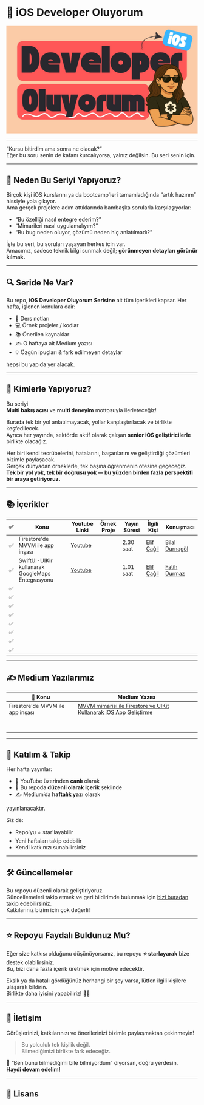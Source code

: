 # 🍏 iOS Developer Oluyorum

![iOS Developer Oluyorum Banner](assets/ios-developer-oluyorum-banner.jpeg)

---

“Kursu bitirdim ama sonra ne olacak?”  
Eğer bu soru senin de kafanı kurcalıyorsa, yalnız değilsin. Bu seri senin için.

---

## 🎯 Neden Bu Seriyi Yapıyoruz?

Birçok kişi iOS kurslarını ya da bootcamp'leri tamamladığında “artık hazırım” hissiyle yola çıkıyor.  
Ama gerçek projelere adım attıklarında bambaşka sorularla karşılaşıyorlar:

- “Bu özelliği nasıl entegre ederim?”
- “Mimarileri nasıl uygulamalıyım?”
- “Bu bug neden oluyor, çözümü neden hiç anlatılmadı?”

İşte bu seri, bu soruları yaşayan herkes için var.  
Amacımız, sadece teknik bilgi sunmak değil; **görünmeyen detayları görünür kılmak.**

---

## 🔍 Seride Ne Var?

Bu repo, **iOS Developer Oluyorum Serisine** ait tüm içerikleri kapsar. Her hafta, işlenen konulara dair:

- 📝 Ders notları  
- 💻 Örnek projeler / kodlar  
- 📚 Önerilen kaynaklar  
- ✍️ O haftaya ait Medium yazısı  
- 💡 Özgün ipuçları & fark edilmeyen detaylar  

hepsi bu yapıda yer alacak.

---

## 🤝 Kimlerle Yapıyoruz?

Bu seriyi  
**Multi bakış açısı** ve **multi deneyim** mottosuyla ilerleteceğiz!  

Burada tek bir yol anlatılmayacak, yollar karşılaştırılacak ve birlikte keşfedilecek.  
Ayrıca her yayında, sektörde aktif olarak çalışan **senior iOS geliştiricilerle** birlikte olacağız.  

Her biri kendi tecrübelerini, hatalarını, başarılarını ve geliştirdiği çözümleri bizimle paylaşacak.  
Gerçek dünyadan örneklerle, tek başına öğrenmenin ötesine geçeceğiz.  
**Tek bir yol yok, tek bir doğrusu yok — bu yüzden birden fazla perspektifi bir araya getiriyoruz.**

---

## 📚 İçerikler

| ✅ | Konu                              |   Youtube Linki          | Örnek Proje  | Yayın Süresi     | İlgili Kişi                                  | Konuşmacı                                               |
|----|-----------------------------------|--------------------------|--------------|------------------|--------------------------------------------- |---------------------------------------------------------|
| ✅ | Firestore'de MVVM ile app inşası  | [Youtube](https://www.youtube.com/live/arXRcG6Civ8?si=Qi3aPqS-JJXl6Icl)||2.30 saat|[Elif Çağıl](https://github.com/elifcagil)| [Bilal Durnagöl](https://github.com/bilaldurnagol)|
| ✅ |SwiftUI-UIKir kullanarak GoogleMaps Entegrasyonu|[Youtube](https://www.youtube.com/live/pIvVjj_zro4?si=U7E8HFg3R8BMjtUp)|| 1.01 saat|[Elif Çağıl](https://github.com/elifcagil)|[Fatih Durmaz](https://github.com/fatihdurmaz)|
| ✅ |                                   |                          |              |                  |                                              |                                                         |
| ✅ |                                   |                          |              |                  |                                              |                                                         |
| ✅ |                                   |                          |              |                  |                                              |                                                         |
| ✅ |                                   |                          |              |                  |                                              |                                                         |
| ✅ |                                   |                          |              |                  |                                              |                                                         |
| ✅ |                                   |                          |              |                  |                                              |                                                         |
| ✅ |                                   |                          |              |                  |                                              |                                                         |
| ✅ |                                   |                          |              |                  |                                              |                                                         |

---

## ✍️ Medium Yazılarımız

| 📌 Konu                             | Medium Yazısı                                                                                        |
|------------------------------------|-------------------------------------------------------------------------------------------------------|
| Firestore'de MVVM ile app inşası   | [MVVM mimarisi ile Firestore ve UIKit Kullanarak iOS App Geliştirme]()                                 |
|                                    |                                                                                                       |
|                                    |                                                                                                       |
|                                    |                                                                                                       |
|                                    |                                                                                                       |
|                                    |                                                                                                       |
|                                    |                                                                                                       |
|                                    |                                                                                                       |
|                                    |                                                                                                       |

---

## 🚀 Katılım & Takip

Her hafta yayınlar:

- 🎥 YouTube üzerinden **canlı** olarak  
- 📂 Bu repoda **düzenli olarak içerik** şeklinde  
- ✍️ Medium’da **haftalık yazı** olarak  

yayınlanacaktır.

Siz de:

- Repo'yu ⭐️ star'layabilir  
- Yeni haftaları takip edebilir  
- Kendi katkınızı sunabilirsiniz

---

## 🛠 Güncellemeler

Bu repoyu düzenli olarak geliştiriyoruz.  
Güncellemeleri takip etmek ve geri bildirimde bulunmak için [bizi buradan takip edebilirsiniz](https://kommunity.com/devmultigroup).  
Katkılarınız bizim için çok değerli!

---

## ⭐ Repoyu Faydalı Buldunuz Mu?

Eğer size katkısı olduğunu düşünüyorsanız, bu repoyu **⭐ starlayarak** bize destek olabilirsiniz.  
Bu, bizi daha fazla içerik üretmek için motive edecektir.  

Eksik ya da hatalı gördüğünüz herhangi bir şey varsa, lütfen ilgili kişilere ulaşarak bildirin.  
Birlikte daha iyisini yapabiliriz! 👍🏻

---

## 📩 İletişim

Görüşlerinizi, katkılarınızı ve önerilerinizi bizimle paylaşmaktan çekinmeyin!

> Bu yolculuk tek kişilik değil.  
> Bilmediğimizi birlikte fark edeceğiz.

💚 “Ben bunu bilmediğimi bile bilmiyordum” diyorsan, doğru yerdesin.  
**Haydi devam edelim!**

---

## 🧾 Lisans

